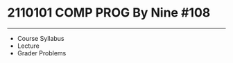 # 2110101 COMP PROG By Nine #108
----------------------------------
- Course Syllabus
- Lecture
- Grader Problems
